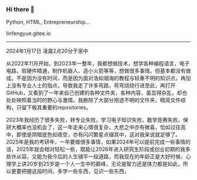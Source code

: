 ### Hi there 👋

Python, HTML, Entrepreneurship...

linfengyue.gitee.io

---

2024年1月17日 凌晨2点20分于家中

从2022年11月开始，到2023年一整年，我都想做技术，想学各种编程语言，电子电路，软硬件精通，制作机器人、造小火箭等等，想做很多事情。但基本都没有做成。不是因为没有时间，而是因为面对浩如烟海的教程与轻重不明的知识点，再加上没有专业人士的指点，导致我走了许多弯路，弯弯绕绕行进至此，再打开GitHub，又看到了一年来自己创建的各种文件夹，各种内容，虽显得杂乱，却也处处映照着当时的野心与激情。我删除了大部分用途不明的文件夹，精简文件结构，只留下极其重要的repositories。

2023年我经历了很多失败，转专业失败，学习电子知识失败，数学竞赛失败，保研大概率也没机会了，这一年走来心情很复杂，大悲之中亦有微喜，恰如过往高中，即使是阴暗底色如夜空，亦有闪闪繁星点缀其中，这对我来说就足够了。2025年是我的考研年，一年要做很多事情，如果2024年可以提前完成一些事情的话，2025年就会相对轻松一些，既能让2026年进入研究生阶段或创业初期的我多些许从容，又能为我今后的人生铺平一段道路，而我现在的年龄正是大好时候，心理学上讲20岁到25岁是一个人一生中的巅峰，无论是智力还是体力都是如此，所以更要把握这段时间，多学一些东西，见识一些东西，




